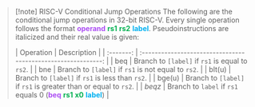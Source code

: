 >[!note] RISC-V Conditional Jump Operations
>The following are the conditional jump operations in 32-bit RISC-V. Every single operation follows the format <span style="color:rgb(172, 78, 244)">**operand**</span> <span style="color:rgb(0, 176, 80)">**rs1**</span> <span style="color:rgb(0, 176, 80)">**rs2**</span> <span style="color:rgb(0, 176, 240)">**label**</span>. Pseudoinstructions are italicized and their real value is given:
>
>| Operation |                          Description                          |
| :-------: | :-----------------------------------------------------------: |
|    beq    |         Branch to `[label]` if `rs1` is equal to `rs2`.         |
|    bne    |       Branch to `[label]` if `rs1` is not equal to `rs2`.       |
|  blt(u)   |        Branch to `[label]` if `rs1` is less than `rs2`.         |
|  bge(u)   | Branch to `[label]` if `rs1` is greater than or equal to `rs2`. |
|  *beqz*   | Branch to `label` if `rs1` equals 0 (<span style="color:rgb(172, 78, 244)">**beq**</span> <span style="color:rgb(0, 176, 80)">**rs1**</span> <span style="color:rgb(0, 176, 80)">**x0**</span> <span style="color:rgb(0, 176, 240)">**label**</span>) |




